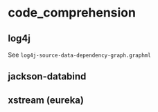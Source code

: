 # code_comprehension

## log4j

See `log4j-source-data-dependency-graph.graphml`

## jackson-databind

## xstream (eureka)
